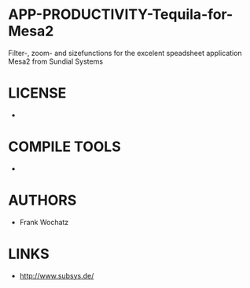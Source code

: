 APP-PRODUCTIVITY-Tequila-for-Mesa2
==================================

Filter-, zoom- and sizefunctions for the excelent speadsheet application Mesa2 from Sundial Systems


LICENSE
===============
* 

COMPILE TOOLS
===============
* 

AUTHORS
===============
* Frank Wochatz

LINKS
===============
* http://www.subsys.de/
